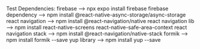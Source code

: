 Test
Dependencies: 
firebase --> npx expo install firebase
firebase dependency --> npm install @react-native-async-storage/async-storage
react navigation --> npm install @react-navigation/native
react navigation lib --> npm install react-native-screens react-native-safe-area-context
react navigation stack --> npm install @react-navigation/native-stack
formik --> npm install formik --save
yup library --> npm install yup --save
